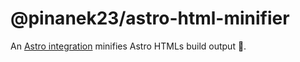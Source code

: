 # @pinanek23/astro-html-minifier

An [Astro integration](https://docs.astro.build/en/guides/integrations-guide) minifies Astro HTMLs build output 🚀.
